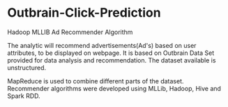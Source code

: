 # Outbrain-Click-Prediction
Hadoop MLLIB Ad Recommender Algorithm

The analytic will recommend advertisements(Ad's) based on user attributes, to be displayed on webpage.
It is based on Outbrain Data Set provided for data analysis and recommendation.
The dataset available is unstructured. 

MapReduce is used to combine different parts of the dataset. 
Recommender algorithms were developed using MLLib, Hadoop, Hive and Spark RDD.


